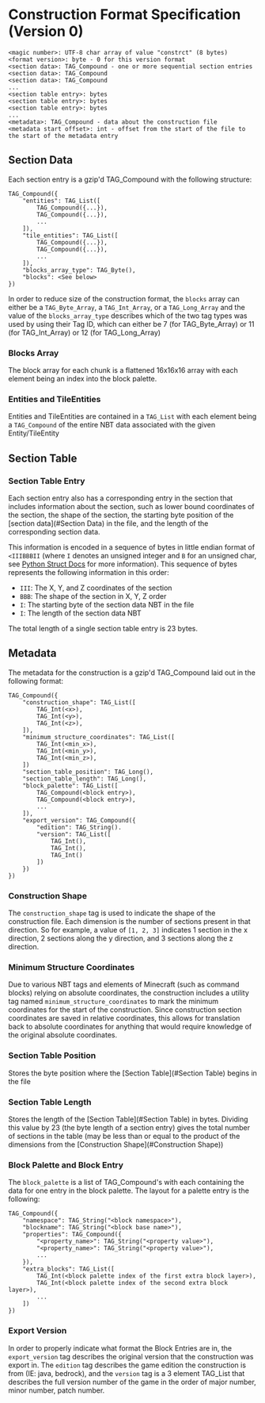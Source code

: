 # Construction Format Specification (Version 0)

    <magic number>: UTF-8 char array of value "constrct" (8 bytes)
    <format version>: byte - 0 for this version format
    <section data>: TAG_Compound - one or more sequential section entries
    <section data>: TAG_Compound
    <section data>: TAG_Compound
    ...
    <section table entry>: bytes
    <section table entry>: bytes
    <section table entry>: bytes
    ...
    <metadata>: TAG_Compound - data about the construction file
    <metadata start offset>: int - offset from the start of the file to the start of the metadata entry

## Section Data
Each section entry is a gzip'd TAG_Compound with the following structure:

    TAG_Compound({
        "entities": TAG_List([
            TAG_Compound({...}),
            TAG_Compound({...}),
            ...
        ]),
        "tile_entities": TAG_List([
            TAG_Compound({...}),
            TAG_Compound({...}),
            ...
        ]),
        "blocks_array_type": TAG_Byte(),
        "blocks": <See below>
    })

In order to reduce size of the construction format, the `blocks` array can either be a `TAG_Byte_Array`, a `TAG_Int_Array`,
or a `TAG_Long_Array` and the value of the `blocks_array_type` describes which of the two tag types was used by using their 
Tag ID, which can either be  7 (for TAG_Byte_Array) or 11 (for TAG_Int_Array) or 12 (for TAG_Long_Array)

### Blocks Array
The block array for each chunk is a flattened 16x16x16 array with each element being an index into the block palette.

### Entities and TileEntities
Entities and TileEntities are contained in a `TAG_List` with each element being a `TAG_Compound` of the entire NBT data associated with the given Entity/TileEntity

## Section Table
### Section Table Entry
Each section entry also has a corresponding entry in the section that includes information about the section, such as
lower bound coordinates of the section, the shape of the section, the starting byte position of the [section data](#Section Data) 
in the file, and the length of the corresponding section data.

This information is encoded in a sequence of bytes in little endian format of `<IIIBBBII` (where `I` denotes an unsigned 
integer and `B` for an unsigned char, see [Python Struct Docs](https://docs.python.org/3.8/library/struct.html#format-characters) 
for more information). This sequence of bytes represents the following information in this order:
- `III`: The X, Y, and Z coordinates of the section
- `BBB`: The shape of the section in X, Y, Z order
- `I`: The starting byte of the section data NBT in the file
- `I`: The length of the section data NBT

The total length of a single section table entry is 23 bytes.

## Metadata
The metadata for the construction is a gzip'd TAG_Compound laid out in the following format:

    TAG_Compound({
        "construction_shape": TAG_List([
            TAG_Int(<x>),
            TAG_Int(<y>),
            TAG_Int(<z>),
        ]),
        "minimum_structure_coordinates": TAG_List([
            TAG_Int(<min_x>),
            TAG_Int(<min_y>),
            TAG_Int(<min_z>),
        ])
        "section_table_position": TAG_Long(),
        "section_table_length": TAG_Long(),
        "block_palette": TAG_List([
            TAG_Compound(<block entry>),
            TAG_Compound(<block entry>),
            ...
        ]),
        "export_version": TAG_Compound({
            "edition": TAG_String().
            "version": TAG_List([
                TAG_Int(),
                TAG_Int(),
                TAG_Int()
            ])
        })
    })
    
### Construction Shape
The `construction_shape` tag is used to indicate the shape of the construction file. Each dimension is the number of 
sections present in that direction. So for example, a value of `[1, 2, 3]` indicates 1 section in the x direction, 2 
sections along the y direction, and 3 sections along the z direction.

### Minimum Structure Coordinates
Due to various NBT tags and elements of Minecraft (such as command blocks) relying on absolute coordinates, the 
construction includes a utility tag named `minimum_structure_coordinates` to mark the minimum coordinates for the start
of the construction. Since construction section coordinates are saved in relative coordinates, this allows for translation
back to absolute coordinates for anything that would require knowledge of the original absolute coordinates.

### Section Table Position
Stores the byte position where the [Section Table](#Section Table) begins in the file

### Section Table Length
Stores the length of the [Section Table](#Section Table) in bytes. Dividing this value by 23 (the byte length of a 
section entry) gives the total number of sections in the table (may be less than or equal to the product of the dimensions
from the [Construction Shape](#Construction Shape)) 

### Block Palette and Block Entry
The `block_palette` is a list of TAG_Compound's with each containing the data for one entry in the block palette. 
The layout for a palette entry is the following:

    TAG_Compound({
        "namespace": TAG_String("<block namespace>"),
        "blockname": TAG_String("<block base name>"),
        "properties": TAG_Compound({
            "<property_name>": TAG_String("<property value>"),
            "<property_name>": TAG_String("<property value>"),
            ...
        }),
        "extra_blocks": TAG_List([
            TAG_Int(<block palette index of the first extra block layer>),
            TAG_Int(<block palette index of the second extra block layer>),
            ...
        ])
    })

### Export Version
In order to properly indicate what format the Block Entries are in, the `export_version` tag describes the original 
version that the construction was export in. The `edition` tag describes the game edition the construction is from 
(IE: java, bedrock), and the `version` tag is a 3 element TAG_List that describes the full version number of the game in
the order of major number, minor number, patch number.